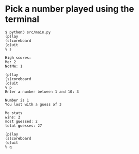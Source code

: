 # Pick a number played using the terminal

```
$ python3 src/main.py
(p)lay
(s)coreboard
(q)uit
% s

High scores:
Me: 2
NotMe: 1

(p)lay
(s)coreboard
(q)uit
% p
Enter a number between 1 and 10: 3

Number is 1
You lost with a guess of 3

Me stats
wins: 2
most guessed: 2
total guesses: 27

(p)lay
(s)coreboard
(q)uit
% q

```
